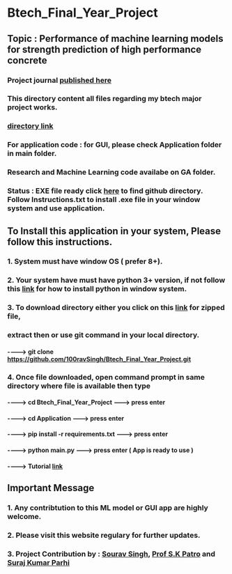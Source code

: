 # Btech_Final_Year_Project

## Topic : Performance of machine learning models for strength prediction of high performance concrete

### Project journal [published here](https://doi.org/10.1007/s42107-023-00698-y)

### This directory content all files regarding my btech major project works.
### [directory link](https://github.com/100ravSingh/Btech_Final_Year_Project)

### For application code : for GUI, please check Application folder in main folder.

### Research and Machine Learning code availabe on GA folder.

### Status : EXE file ready click [here](https://github.com/100ravSingh/Btech_Final_Year_Project/tree/main/EXE) to find github directory. Follow Instructions.txt to install .exe file in your window system and use application.


## To Install this application in your system, Please follow this instructions.

### 1. System must have window OS ( prefer 8+).
### 2. Your system have must have python 3+ version, if not follow this [link](https://www.youtube.com/watch?v=0QibxSdnWW4) for how to install python in window system.
### 3. To download directory either you click on this [link](https://github.com/100ravSingh/Btech_Final_Year_Project/archive/refs/heads/main.zip) for zipped file,
###     extract then or use git command in your local directory.

####  ---->    git clone https://github.com/100ravSingh/Btech_Final_Year_Project.git

### 4. Once file downloaded, open command prompt in same directory where file is available then type 

####  ---->   cd Btech_Final_Year_Project  ---> press enter
####  ---->   cd Application               ---> press enter 
####  ---->   pip install -r requirements.txt    ---> press enter
####  ---->   python main.py            ---> press enter     ( App is ready to use )
####  ---->   Tutorial [link](https://www.youtube.com/watch?v=QtmEYQ4-gac&t=1s)


## Important Message
### 1. Any contribtution to this ML model or GUI app are highly welcome.

### 2. Please visit this website regulary for further updates.


### 3. Project Contribution by : [Sourav Singh](https://100ravsingh.github.io/Sourav/), [Prof S.K Patro](https://www.vssut.ac.in/faculty-profile.php?furl=sanjaya-kumar-patro-arch) and [Suraj Kumar Parhi](https://www.linkedin.com/in/suraj-kumar-parhi-479713154/)


